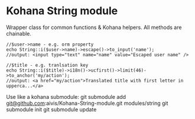 Kohana String module
====================

Wrapper class for common functions & Kohana helpers.
All methods are chainable.

    //$user->name - e.g. orm property
    echo String::i($user->name)->escape()->to_input('name');
    //output: <input type="text" name="name" value="Escaped user name" />

    //$title - e.g. tranlsation key
    echo String::i($title)->i18n()->ucfirst()->limit(46)->to_anchor('my/action');
    //output: <a href="my/action">Translated title with first letter in upperca...</a>

Use like a kohana submodule:
    git submodule add git@github.com:aivis/Kohana-String-module.git modules/string
    git submodule init
    git submodule update


